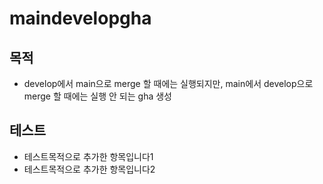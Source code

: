 # maindevelopgha

## 목적
- develop에서 main으로 merge 할 때에는 실행되지만, main에서 develop으로 merge 할 때에는 실행 안 되는 gha 생성

## 테스트
- 테스트목적으로 추가한 항목입니다1
- 테스트목적으로 추가한 항목입니다2